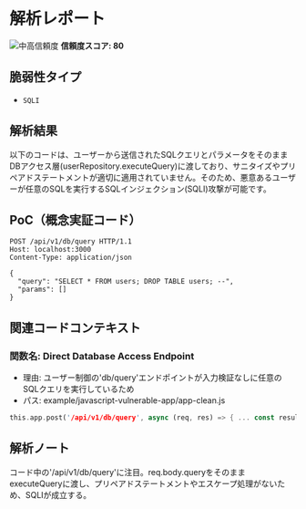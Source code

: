 # 解析レポート

![中高信頼度](https://img.shields.io/badge/信頼度-中高-orange) **信頼度スコア: 80**

## 脆弱性タイプ

- `SQLI`

## 解析結果

以下のコードは、ユーザーから送信されたSQLクエリとパラメータをそのままDBアクセス層(userRepository.executeQuery)に渡しており、サニタイズやプリペアドステートメントが適切に適用されていません。そのため、悪意あるユーザーが任意のSQLを実行するSQLインジェクション(SQLI)攻撃が可能です。

## PoC（概念実証コード）

```text
POST /api/v1/db/query HTTP/1.1
Host: localhost:3000
Content-Type: application/json

{
  "query": "SELECT * FROM users; DROP TABLE users; --",
  "params": []
}
```

## 関連コードコンテキスト

### 関数名: Direct Database Access Endpoint
- 理由: ユーザー制御の'db/query'エンドポイントが入力検証なしに任意のSQLクエリを実行しているため
- パス: example/javascript-vulnerable-app/app-clean.js
```rust
this.app.post('/api/v1/db/query', async (req, res) => { ... const result = await this.userRepository.executeQuery(query, params); ... });
```

## 解析ノート

コード中の'/api/v1/db/query'に注目。req.body.queryをそのままexecuteQueryに渡し、プリペアドステートメントやエスケープ処理がないため、SQLIが成立する。

